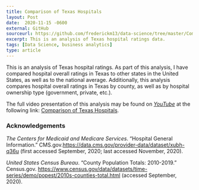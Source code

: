 ```yaml
---
title: Comparison of Texas Hospitals
layout: Post
date:  2020-11-15 -0600
external: GitHub
sourceurl: https://github.com/frederickm13/data-science/tree/master/ComparisonTexasHospitals
excerpt: This is an analysis of Texas hospital ratings data.
tags: [Data Science, business analytics]
type: article
---
```


This is an analysis of Texas hospital ratings. As part of this analysis, I have compared hospital overall ratings in Texas to other states in the United States, as well as to the national average. Additionally, this analysis compares hospital overall ratings in Texas by county, as well as by hospital ownership type (government, private, etc.). 

The full video presentation of this analysis may be found on *[YouTube](https://www.youtube.com/)* at the following link: [Comparison of Texas Hospitals](https://youtu.be/sTrOT47-jAg).

### Acknowledgements
*The Centers for Medicaid and Medicare Services*. “Hospital General Information.” CMS.gov.https://data.cms.gov/provider-data/dataset/xubh-q36u (first accessed September, 2020; last accessed November, 2020).

*United States Census Bureau*. “County Population Totals: 2010-2019.” Census.gov. https://www.census.gov/data/datasets/time-series/demo/popest/2010s-counties-total.html (accessed September, 2020). 